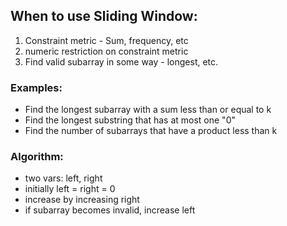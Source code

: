 ## When to use Sliding Window:
1. Constraint metric - Sum, frequency, etc
2. numeric restriction on constraint metric
3. Find valid subarray in some way - longest, etc. 

### Examples:
- Find the longest subarray with a sum less than or equal to k
- Find the longest substring that has at most one "0"
- Find the number of subarrays that have a product less than k

### Algorithm:
- two vars: left, right
- initially left = right = 0 
- increase by increasing right
- if subarray becomes invalid, increase left